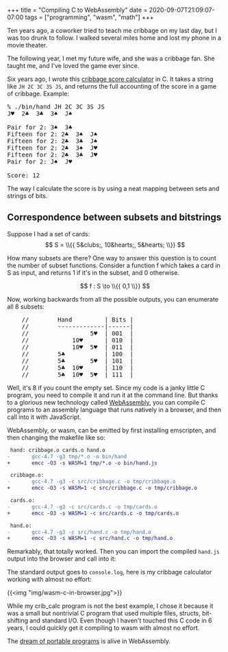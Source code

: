 +++
title = "Compiling C to WebAssembly"
date = 2020-09-07T21:09:07-07:00
tags = ["programming", "wasm", "math"]
+++

Ten years ago, a coworker tried to teach me cribbage on my last day, but I was too drunk to follow. I walked several miles home and lost my phone in a movie theater.

The following year, I met my future wife, and she was a cribbage fan. She taught me, and I've loved the game ever since.

Six years ago, I wrote this [cribbage score calculator](https://github.com/tlehman/crib_calc) in C. It takes a string like `JH 2C 3C 3S JS`, and returns the full accounting of the score in a game of cribbage. Example:

<pre>
% ./bin/hand JH 2C 3C 3S JS
J&hearts;  2&clubs;  3&clubs;  3&spades;  J&spades;

Pair for 2: 3&spades;  3&clubs;
Fifteen for 2: 2&clubs;  3&spades;  J&spades;
Fifteen for 2: 2&clubs;  3&clubs;  J&spades;
Fifteen for 2: 2&clubs;  3&spades;  J&hearts;
Fifteen for 2: 2&clubs;  3&clubs;  J&hearts;
Pair for 2: J&spades;  J&hearts;

Score: 12
</pre>

The way I calculate the score is by using a neat mapping between sets and strings of bits.

## Correspondence between subsets and bitstrings
Suppose I had a set of cards: 
$$ S = \\{{ 5&clubs;, 10&hearts;, 5&hearts; \\}} $$

How many subsets are there? One way to answer this question is to count the number of subset functions. Consider a function f which takes a card in S as input, and returns 1 if it's in the subset, and 0 otherwise.

$$ f : S \to \\{{ 0,1 \\}} $$

Now, working backwards from all the possible outputs, you can enumerate all 8 subsets:

<pre>
    //        Hand         | Bits |
    //        -------------|------|
    //                 5&hearts;  | 001  |
    //            10&hearts;      | 010  |
    //            10&hearts;  5&hearts;  | 011  |
    //        5&clubs;           | 100  |
    //        5&clubs;       5&hearts;  | 101  |
    //        5&clubs;  10&hearts;      | 110  |
    //        5&clubs;  10&hearts;  5&hearts;  | 111  |
</pre>

Well, it's 8 if you count the empty set. Since my code is a janky little C program, you need to compile it and run it at the command line. But thanks to a glorious new technology called [WebAssembly](https://developer.mozilla.org/en-US/docs/WebAssembly), you can compile C programs to an assembly language that runs natively in a browser, and then call into it with JavaScript.

WebAssembly, or wasm, can be emitted by first installing emscripten, and then changing the makefile like so:

``` diff
 hand: cribbage.o cards.o hand.o
-       gcc-4.7 -g3 tmp/*.o -o bin/hand
+       emcc -O3 -s WASM=1 tmp/*.o -o bin/hand.js

 cribbage.o:
-       gcc-4.7 -g3 -c src/cribbage.c -o tmp/cribbage.o
+       emcc -O3 -s WASM=1 -c src/cribbage.c -o tmp/cribbage.o

 cards.o:
-       gcc-4.7 -g3 -c src/cards.c -o tmp/cards.o
+       emcc -O3 -s WASM=1 -c src/cards.c -o tmp/cards.o

 hand.o:
-       gcc-4.7 -g3 -c src/hand.c -o tmp/hand.o
+       emcc -O3 -s WASM=1 -c src/hand.c -o tmp/hand.o
```

Remarkably, that totally worked. Then you can import the compiled `hand.js` output into the browser and call into it:

The standard output goes to `console.log`, here is my cribbage calculator working with almost no effort:

{{<img "img/wasm-c-in-browser.jpg">}}

While my crib_calc program is not the best example, I chose it because it was a small but nontrivial C program that used multiple files, structs, bit-shifting and standard I/O. Even though I haven't touched this C code in 6 years, I could quickly get it compiling to wasm with almost no effort.

The [dream of portable programs](/posts/dream-90s-wasm/) is alive in WebAssembly.